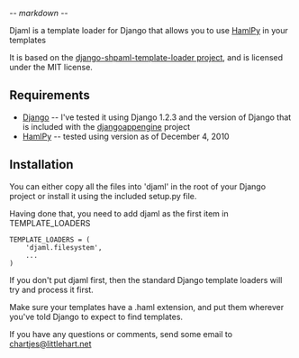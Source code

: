 -*- markdown -*-

Djaml is a template loader for Django that allows you to use [HamlPy](https://github.com/jessemiller/HamlPy) in your templates

It is based on the [django-shpaml-template-loader project](http://bitbucket.org/jiaaro/django-shpaml-template-loader),
and is licensed under the MIT license.

## Requirements

* [Django](http://www.djangoproject.org) -- I've tested it using Django 1.2.3 and the version of Django that is included with the [djangoappengine](http://www.allbuttonspressed.com/projects/djangoappengine) project
* [HamlPy](https://github.com/jessemiller/HamlPy) -- tested using version as of December 4, 2010

## Installation

You can either copy all the files into 'djaml' in the root of your Django project
or install it using the included setup.py file.

Having done that, you need to add djaml as the first item in TEMPLATE_LOADERS 
    
    TEMPLATE_LOADERS = (
        'djaml.filesystem',
        ...
    )

If you don't put djaml first, then the standard Django template loaders will try and process
it first.

Make sure your templates have a .haml extension, and put them wherever you've told Django
to expect to find templates.

If you have any questions or comments, send some email to chartjes@littlehart.net
